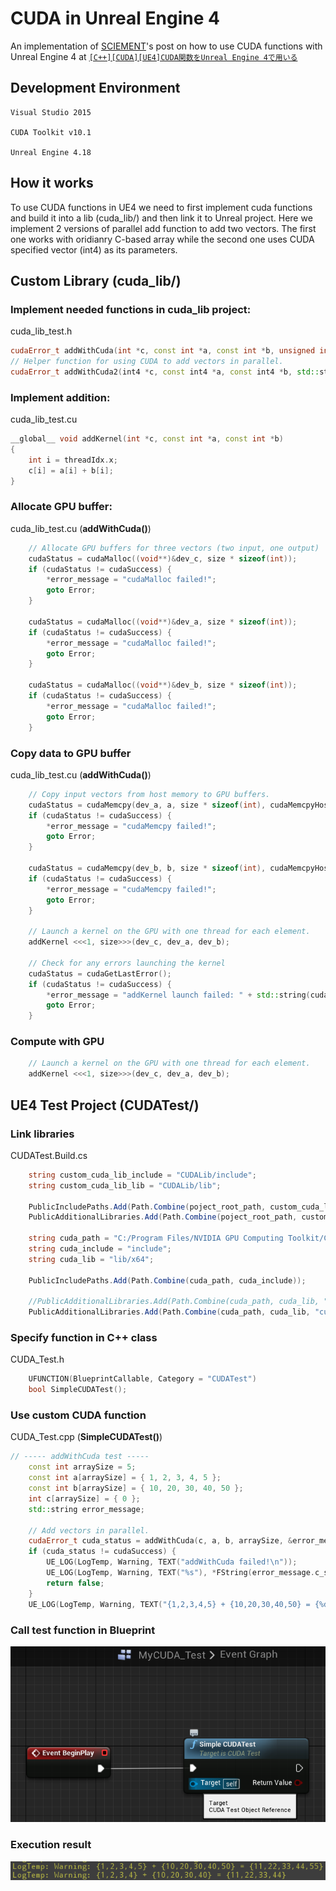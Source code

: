 # CUDA in Unreal Engine 4

An implementation of [SCIEMENT](http://www.sciement.com/tech-blog/author/sciement/)'s post on how to use CUDA functions with Unreal Engine 4 at [`[C++][CUDA][UE4]CUDA関数をUnreal Engine 4で用いる`](http://www.sciement.com/tech-blog/c/cuda_in_ue4/) 

## Development Environment

    Visual Studio 2015

    CUDA Toolkit v10.1

    Unreal Engine 4.18


## How it works
To use CUDA functions in UE4 we need to first implement cuda functions and build it into a lib (cuda_lib/) and then link it to Unreal project. Here we implement 2 versions of parallel add function to add two vectors. The first one works with oridianry C-based array while the second one uses CUDA specified vector (int4) as its parameters.

## Custom Library (cuda_lib/)
### Implement needed functions in **cuda_lib** project:

cuda_lib_test.h
```cpp
cudaError_t addWithCuda(int *c, const int *a, const int *b, unsigned int size, std::string *error_message);
// Helper function for using CUDA to add vectors in parallel.
cudaError_t addWithCuda2(int4 *c, const int4 *a, const int4 *b, std::string* error_message);
```

### Implement addition:

cuda_lib_test.cu

```cpp
__global__ void addKernel(int *c, const int *a, const int *b)
{
    int i = threadIdx.x;
    c[i] = a[i] + b[i];
}
```

### Allocate GPU buffer:

cuda_lib_test.cu (**addWithCuda()**)
```cpp
    // Allocate GPU buffers for three vectors (two input, one output)    .
    cudaStatus = cudaMalloc((void**)&dev_c, size * sizeof(int));
    if (cudaStatus != cudaSuccess) {
		*error_message = "cudaMalloc failed!";
        goto Error;
    }

    cudaStatus = cudaMalloc((void**)&dev_a, size * sizeof(int));
    if (cudaStatus != cudaSuccess) {
		*error_message = "cudaMalloc failed!";
        goto Error;
    }

    cudaStatus = cudaMalloc((void**)&dev_b, size * sizeof(int));
    if (cudaStatus != cudaSuccess) {
		*error_message = "cudaMalloc failed!";
        goto Error;
    }
```

### Copy data to GPU buffer
cuda_lib_test.cu (**addWithCuda()**)
```cpp
    // Copy input vectors from host memory to GPU buffers.
    cudaStatus = cudaMemcpy(dev_a, a, size * sizeof(int), cudaMemcpyHostToDevice);
    if (cudaStatus != cudaSuccess) {
		*error_message = "cudaMemcpy failed!";
        goto Error;
    }

    cudaStatus = cudaMemcpy(dev_b, b, size * sizeof(int), cudaMemcpyHostToDevice);
    if (cudaStatus != cudaSuccess) {
		*error_message = "cudaMemcpy failed!";
        goto Error;
    }

    // Launch a kernel on the GPU with one thread for each element.
    addKernel <<<1, size>>>(dev_c, dev_a, dev_b);

    // Check for any errors launching the kernel
    cudaStatus = cudaGetLastError();
    if (cudaStatus != cudaSuccess) {
		*error_message = "addKernel launch failed: " + std::string(cudaGetErrorString(cudaStatus));
        goto Error;
    }
```
### Compute with GPU
```cpp
    // Launch a kernel on the GPU with one thread for each element.
    addKernel <<<1, size>>>(dev_c, dev_a, dev_b);
```

## UE4 Test Project (CUDATest/)

### Link libraries
CUDATest.Build.cs
```C#
    string custom_cuda_lib_include = "CUDALib/include";
    string custom_cuda_lib_lib = "CUDALib/lib";

    PublicIncludePaths.Add(Path.Combine(poject_root_path, custom_cuda_lib_include));
    PublicAdditionalLibraries.Add(Path.Combine(poject_root_path, custom_cuda_lib_lib, "cuda_lib.lib"));

    string cuda_path = "C:/Program Files/NVIDIA GPU Computing Toolkit/CUDA/v10.2/";
    string cuda_include = "include";
    string cuda_lib = "lib/x64";

    PublicIncludePaths.Add(Path.Combine(cuda_path, cuda_include));

    //PublicAdditionalLibraries.Add(Path.Combine(cuda_path, cuda_lib, "cudart.lib"));
    PublicAdditionalLibraries.Add(Path.Combine(cuda_path, cuda_lib, "cudart_static.lib"));
```

### Specify function in C++ class
CUDA_Test.h
```cpp
    UFUNCTION(BlueprintCallable, Category = "CUDATest")
	bool SimpleCUDATest();
```
### Use custom CUDA function
CUDA_Test.cpp (**SimpleCUDATest()**)
```cpp
// ----- addWithCuda test -----
	const int arraySize = 5;
	const int a[arraySize] = { 1, 2, 3, 4, 5 };
	const int b[arraySize] = { 10, 20, 30, 40, 50 };
	int c[arraySize] = { 0 };
	std::string error_message;

	// Add vectors in parallel.
	cudaError_t cuda_status = addWithCuda(c, a, b, arraySize, &error_message);
	if (cuda_status != cudaSuccess) {
		UE_LOG(LogTemp, Warning, TEXT("addWithCuda failed!\n"));
		UE_LOG(LogTemp, Warning, TEXT("%s"), *FString(error_message.c_str()));
		return false;
	}
	UE_LOG(LogTemp, Warning, TEXT("{1,2,3,4,5} + {10,20,30,40,50} = {%d,%d,%d,%d,%d}"), c[0], c[1], c[2], c[3], c[4]);
```

### Call test function in Blueprint
![](Docs/blueprint.png)

### Execution result
![](Docs/outputlog.png)
